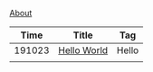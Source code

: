 [About](About)

|  Time  | Title                          | Tag   |
| :----: | ------------------------------ | ----- |
| 191023 | [Hello World](Page/helloworld) | Hello |
|        |                                |       |

